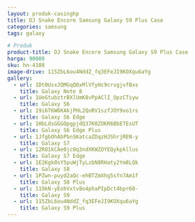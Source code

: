 ```yaml
---
layout: produk-casinghp
title: DJ Snake Encore Samsung Galaxy S9 Plus Case
categories: samsung
tags: galaxy

# Produk
product-title: DJ Snake Encore Samsung Galaxy S9 Plus Case
harga: 90000
sku: hn-4108
image-drive: 115ZbL6ou4NddZ_fq3EFeJI9KOXqu6aYg
gallery:
  - url: 1Dt0UsxJQMGqQ0xMlVfyHc9crvgjvfBxs
    title: Galaxy Note 8
  - url: 1UeGtubztrBXlUmK8vPpAClI_OpzCTsyw
    title: Galaxy S6
  - url: 19i6T6W6KAkjPHL2QoRV1szfJOY9vo1rs
    title: Galaxy S6 Edge
  - url: 1HbLdsGGGOpgpjdQ37K0ZOKR6BbETEsUT
    title: Galaxy S6 Edge Plus
  - url: 1JfgbOhAbPbnSKatcaZDqzHJShrjREN-y
    title: Galaxy S7
  - url: 12RO1kCAe0jc0q3ndXKWZOYEQykpkllus
    title: Galaxy S7 Edge
  - url: 1E2Kgk0sY5puWjTyLzbN8RHaty2Ym8LQk
    title: Galaxy S8
  - url: 1PZwn-puyd2aQc-ehBTZmXhg5sfn7Am1f
    title: Galaxy S8 Plus
  - url: 119kN-yEohVxtv8o4phaPIpDct4bpr60-
    title: Galaxy S9
  - url: 115ZbL6ou4NddZ_fq3EFeJI9KOXqu6aYg
    title: Galaxy S9 Plus
---
```

